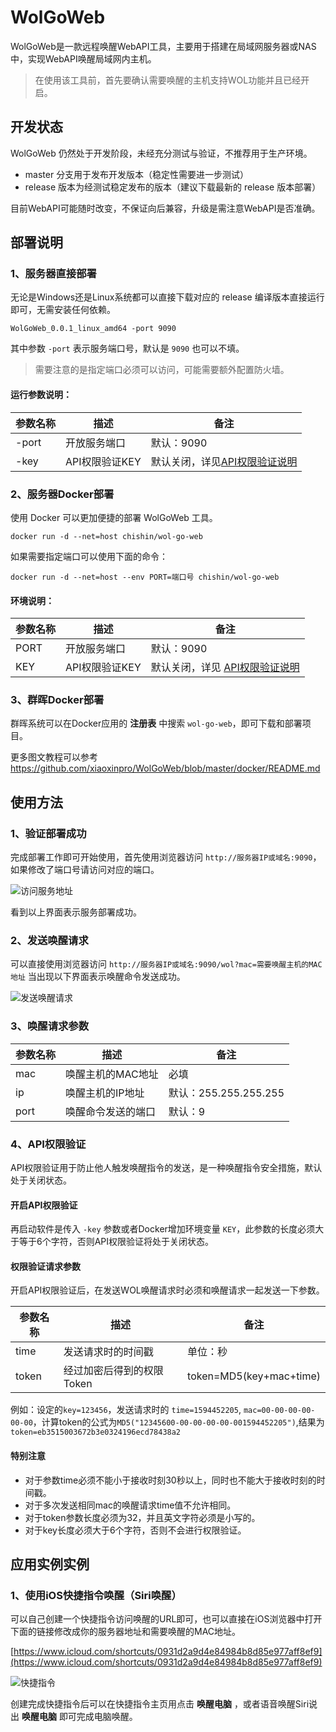 # WolGoWeb

 WolGoWeb是一款远程唤醒WebAPI工具，主要用于搭建在局域网服务器或NAS中，实现WebAPI唤醒局域网内主机。

 > 在使用该工具前，首先要确认需要唤醒的主机支持WOL功能并且已经开启。

## 开发状态

WolGoWeb 仍然处于开发阶段，未经充分测试与验证，不推荐用于生产环境。

* master 分支用于发布开发版本（稳定性需要进一步测试）
* release 版本为经测试稳定发布的版本（建议下载最新的 release 版本部署）

目前WebAPI可能随时改变，不保证向后兼容，升级是需注意WebAPI是否准确。

## 部署说明

### 1、服务器直接部署

无论是Windows还是Linux系统都可以直接下载对应的 release 编译版本直接运行即可，无需安装任何依赖。

```
WolGoWeb_0.0.1_linux_amd64 -port 9090
```

其中参数 `-port` 表示服务端口号，默认是 `9090` 也可以不填。

> 需要注意的是指定端口必须可以访问，可能需要额外配置防火墙。

#### 运行参数说明：

|参数名称|描述|备注
|---|---|---|
|-port|开放服务端口|默认：9090|
|-key|API权限验证KEY|默认关闭，详见[API权限验证说明](https://github.com/xiaoxinpro/WolGoWeb#4、API权限验证)|

### 2、服务器Docker部署

使用 Docker 可以更加便捷的部署 WolGoWeb 工具。

```
docker run -d --net=host chishin/wol-go-web
```

如果需要指定端口可以使用下面的命令：

```
docker run -d --net=host --env PORT=端口号 chishin/wol-go-web
```

#### 环境说明：

|参数名称|描述|备注
|---|---|---|
|PORT|开放服务端口|默认：9090|
|KEY|API权限验证KEY|默认关闭，详见 [API权限验证说明](https://github.com/xiaoxinpro/WolGoWeb#4、API权限验证)|

### 3、群晖Docker部署

群晖系统可以在Docker应用的 **注册表** 中搜索 `wol-go-web`，即可下载和部署项目。

更多图文教程可以参考 https://github.com/xiaoxinpro/WolGoWeb/blob/master/docker/README.md

## 使用方法

### 1、验证部署成功

完成部署工作即可开始使用，首先使用浏览器访问 `http://服务器IP或域名:9090`，如果修改了端口号请访问对应的端口。

![访问服务地址](https://upload-images.jianshu.io/upload_images/1568014-d02b340a42a433aa.png?imageMogr2/auto-orient/strip%7CimageView2/2/w/1240)

看到以上界面表示服务部署成功。

### 2、发送唤醒请求

可以直接使用浏览器访问 `http://服务器IP或域名:9090/wol?mac=需要唤醒主机的MAC地址` 当出现以下界面表示唤醒命令发送成功。

![发送唤醒请求](https://upload-images.jianshu.io/upload_images/1568014-6d1abfdbb644a986.png?imageMogr2/auto-orient/strip%7CimageView2/2/w/1240)

### 3、唤醒请求参数
|参数名称|描述|备注
|---|---|---|
|mac|唤醒主机的MAC地址|必填|
|ip|唤醒主机的IP地址|默认：255.255.255.255|
|port|唤醒命令发送的端口|默认：9|

### 4、API权限验证

API权限验证用于防止他人触发唤醒指令的发送，是一种唤醒指令安全措施，默认处于关闭状态。

#### 开启API权限验证

再启动软件是传入 `-key` 参数或者Docker增加环境变量 `KEY`，此参数的长度必须大于等于6个字符，否则API权限验证将处于关闭状态。

#### 权限验证请求参数

开启API权限验证后，在发送WOL唤醒请求时必须和唤醒请求一起发送一下参数。

|参数名称|描述|备注
|---|---|---|
|time|发送请求时的时间戳|单位：秒|
|token|经过加密后得到的权限Token|token=MD5(key+mac+time)|

例如：设定的`key=123456`，发送请求时的 `time=1594452205`, `mac=00-00-00-00-00-00`，计算token的公式为`MD5("12345600-00-00-00-00-001594452205")`,结果为`token=eb3515003672b3e0324196ecd78438a2`

#### 特别注意

* 对于参数time必须不能小于接收时刻30秒以上，同时也不能大于接收时刻的时间戳。
* 对于多次发送相同mac的唤醒请求time值不允许相同。
* 对于token参数长度必须为32，并且英文字符必须是小写的。
* 对于key长度必须大于6个字符，否则不会进行权限验证。

## 应用实例实例

### 1、使用iOS快捷指令唤醒（Siri唤醒）

可以自己创建一个快捷指令访问唤醒的URL即可，也可以直接在iOS浏览器中打开下面的链接修改成你的服务器地址和需要唤醒的MAC地址。

[https://www.icloud.com/shortcuts/0931d2a9d4e84984b8d85e977aff8ef9](https://www.icloud.com/shortcuts/0931d2a9d4e84984b8d85e977aff8ef9)

![快捷指令](https://upload-images.jianshu.io/upload_images/1568014-9304d5e3506cd536.png?imageMogr2/auto-orient/strip%7CimageView2/2/w/1240)

创建完成快捷指令后可以在快捷指令主页用点击 **唤醒电脑** ，或者语音唤醒Siri说出 **唤醒电脑** 即可完成电脑唤醒。

